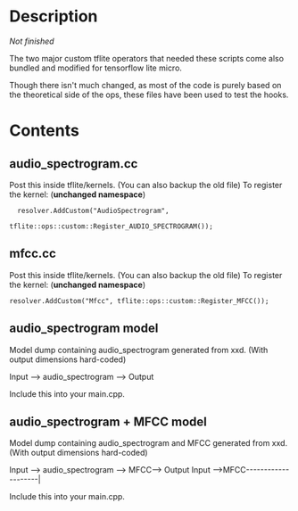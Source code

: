 # Description 

*Not finished*

The two major custom tflite operators that needed these scripts come also bundled and modified for tensorflow lite micro.

Though there isn't much changed, as most of the code is purely based on the theoretical side of the ops, these files have been used to test the hooks.

# Contents
## audio_spectrogram.cc
Post this inside tflite/kernels. (You can also backup the old file)
To register the kernel: (__unchanged namespace__)
```
  resolver.AddCustom("AudioSpectrogram",
                     tflite::ops::custom::Register_AUDIO_SPECTROGRAM());
```
## mfcc.cc
Post this inside tflite/kernels. (You can also backup the old file)
To register the kernel: (__unchanged namespace__)
```
resolver.AddCustom("Mfcc", tflite::ops::custom::Register_MFCC());
```

## audio_spectrogram model 
Model dump containing audio_spectrogram generated from xxd. (With output dimensions hard-coded)

Input --> audio_spectrogram --> Output

Include this into your main.cpp. 

## audio_spectrogram + MFCC model
Model dump containing audio_spectrogram and MFCC generated from xxd. (With output dimensions hard-coded)

Input --> audio_spectrogram --> MFCC--> Output
Input -->MFCC--------------------|

Include this into your main.cpp. 

